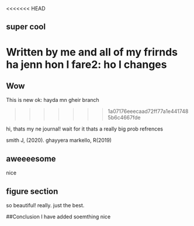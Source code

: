 <<<<<<< HEAD
## super cool

Written by me and all of my frirnds
ha jenn
hon l fare2: ho l changes 
=======
## Wow
This is new ok: hayda mn gheir branch
>>>>>>> 1a07176eeecaad72ff77a1e4417485b6c4667fde

hi, thats my ne journal! wait for it
thats a really big prob
 refrences

smith J, (2020). 
 ghayyera
markello, R(2019)

## aweeeesome
nice
## figure section
so beautiful! really. just the best.

##Conclusion
 I have added soemthing nice 
